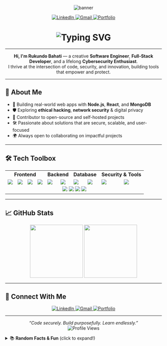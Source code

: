 <!-- Banner or animated GIF (optional, but eye-catching) -->
<p align="center">
  <img src="https://capsule-render.vercel.app/api?type=waving&color=0:2B2D42,100:8D99AE&height=200&section=header&text=Rukundo%20Bahati&fontSize=48&fontColor=fff&animation=fadeIn" alt="banner" />
</p>

<p align="center">
  <a href="https://linkedin.com/in/rukundo-bahati">
    <img src="https://img.shields.io/badge/LinkedIn-0A66C2?logo=linkedin&logoColor=white&style=for-the-badge" alt="LinkedIn"/>
  </a>
  <a href="mailto:rukundorca@gmail.com">
    <img src="https://img.shields.io/badge/Email-rukundorca@gmail.com-D14836?logo=gmail&logoColor=white&style=for-the-badge" alt="Gmail"/>
  </a>
  <a href="https://yourwebsite.dev">
    <img src="https://img.shields.io/badge/Portfolio-yourwebsite.dev-FFB400?logo=about-dot-me&logoColor=white&style=for-the-badge" alt="Portfolio"/>
  </a>
</p>

<!-- Fun animated text -->
<h1 align="center">
  <img src="https://readme-typing-svg.demolab.com?font=Fira+Code&weight=700&duration=3000&pause=500&color=8D99AE&center=true&vCenter=true&width=700&lines=✨+Welcome+to+My+GitHub+Profile!+👋;Full-Stack+Engineer+%7C+Cybersecurity+Enthusiast+%7C+Open+Source+Lover" alt="Typing SVG" />
</h1>

---

<!-- Intro Section -->
<p align="center">
  <b>Hi, I'm Rukundo Bahati</b> — a creative <strong>Software Engineer</strong>, <strong>Full-Stack Developer</strong>, and a lifelong <strong>Cybersecurity Enthusiast</strong>.<br>
  I thrive at the intersection of code, security, and innovation, building tools that empower and protect.
</p>

---

## 🧠 About Me

- 🚀 Building real-world web apps with <strong>Node.js</strong>, <strong>React</strong>, and <strong>MongoDB</strong>
- 🛡️ Exploring <strong>ethical hacking</strong>, <strong>network security</strong> & digital privacy
- 🤝 Contributor to open-source and self-hosted projects
- 🛠️ Passionate about solutions that are secure, scalable, and user-focused
- 🌍 Always open to collaborating on impactful projects

---

## 🛠️ Tech Toolbox

<table align="center">
  <tr>
    <td align="center" colspan="4"><b>Frontend</b></td>
    <td align="center" colspan="2"><b>Backend</b></td>
    <td align="center" colspan="2"><b>Database</b></td>
    <td align="center" colspan="2"><b>Security & Tools</b></td>
  </tr>
  <tr>
    <td><img src="https://img.shields.io/badge/-React-61DAFB?logo=react&logoColor=white&style=for-the-badge" /></td>
    <td><img src="https://img.shields.io/badge/-JavaScript-F7DF1E?logo=javascript&logoColor=black&style=for-the-badge" /></td>
    <td><img src="https://img.shields.io/badge/-HTML5-E34F26?logo=html5&logoColor=white&style=for-the-badge" /></td>
    <td><img src="https://img.shields.io/badge/-CSS3-1572B6?logo=css3&logoColor=white&style=for-the-badge" /></td>
    <td><img src="https://img.shields.io/badge/-Node.js-339933?logo=node.js&logoColor=white&style=for-the-badge" /></td>
    <td><img src="https://img.shields.io/badge/-Express.js-000000?logo=express&logoColor=white&style=for-the-badge" /></td>
    <td><img src="https://img.shields.io/badge/-MongoDB-47A248?logo=mongodb&logoColor=white&style=for-the-badge" /></td>
    <td><img src="https://img.shields.io/badge/-PostgreSQL-4169E1?logo=postgresql&logoColor=white&style=for-the-badge" /></td>
    <td><img src="https://img.shields.io/badge/-Wireshark-1679A7?logo=wireshark&logoColor=white&style=for-the-badge" /></td>
    <td><img src="https://img.shields.io/badge/-Kali_Linux-557C94?logo=kalilinux&logoColor=white&style=for-the-badge" /></td>
  </tr>
  <tr>
    <td colspan="10" align="center">
      <img src="https://img.shields.io/badge/-Burp_Suite-FF6600?style=for-the-badge&logoColor=white" />
      <img src="https://img.shields.io/badge/-Docker-2496ED?logo=docker&logoColor=white&style=for-the-badge" />
      <img src="https://img.shields.io/badge/-Git-F05032?logo=git&logoColor=white&style=for-the-badge" />
      <img src="https://img.shields.io/badge/-Linux-FCC624?logo=linux&logoColor=black&style=for-the-badge" />
    </td>
  </tr>
</table>

---

## 📈 GitHub Stats

<p align="center">
  <img src="https://github-readme-stats.vercel.app/api?username=Rukundo-Bahati&show_icons=true&theme=radical&hide_border=true" height="170" />
  <img src="https://github-readme-stats.vercel.app/api/top-langs/?username=Rukundo-Bahati&layout=compact&theme=radical&hide_border=true" height="170"/>
</p>

---

## 💬 Connect With Me

<p align="center">
  <a href="https://linkedin.com/in/rukundo-bahati">
    <img src="https://img.shields.io/badge/LinkedIn-0A66C2?logo=linkedin&logoColor=white&style=for-the-badge" alt="LinkedIn"/>
  </a>
  <a href="mailto:rukundorca@gmail.com">
    <img src="https://img.shields.io/badge/Email-rukundorca@gmail.com-D14836?logo=gmail&logoColor=white&style=for-the-badge" alt="Gmail"/>
  </a>
  <a href="https://yourwebsite.dev">
    <img src="https://img.shields.io/badge/Portfolio-yourwebsite.dev-FFB400?logo=about-dot-me&logoColor=white&style=for-the-badge" alt="Portfolio"/>
  </a>
</p>

---

<p align="center">
  <em>“Code securely. Build purposefully. Learn endlessly.”</em>
  <br>
  <img src="https://komarev.com/ghpvc/?username=Rukundo-Bahati&style=flat-square&color=8D99AE" alt="Profile Views"/>
</p>


<!-- Optionally, add a fun extra section -->

<details>
  <summary>📚 <b>Random Facts & Fun</b> (click to expand!)</summary>
  <ul>
    <li>🔒 I love CTFs and security puzzles!</li>
    <li>🌱 Always learning: currently exploring DevSecOps & cloud security.</li>
    <li>🎯 Goal: Build open-source tools that make security simple for everyone.</li>
    <li>🎵 If not coding, you’ll find me playing guitar or hiking.</li>
  </ul>
</details>
